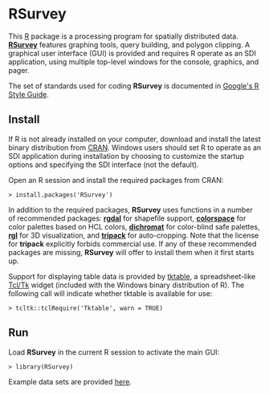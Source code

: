 RSurvey
=======

This [R](http://www.r-project.org/ "R") package is a processing program for
spatially distributed data.
[**RSurvey**](http://cran.r-project.org/web/packages/RSurvey/index.html "RSurvey")
features graphing tools, query building, and
polygon clipping. A graphical user interface (GUI) is provided and
requires R operate as an SDI application, using multiple
top-level windows for the console, graphics, and pager.

The set of standards used for coding **RSurvey** is documented in
[Google's R Style Guide](http://google-styleguide.googlecode.com/svn/trunk/google-r-style.html "Google's R Style Guide").

Install
-------

If R is not already installed on your
computer, download and install the latest binary distribution from
[CRAN](http://cran.r-project.org/ "The Comprehensive R Archive Network").
Windows users should set R to operate as an SDI application during installation
by choosing to customize the startup options and specifying the SDI interface
(not the default).

Open an R session and install the required packages from CRAN:

    > install.packages('RSurvey')

In addition to the required packages, **RSurvey** uses functions in a number of
recommended packages:
[**rgdal**](http://cran.r-project.org/web/packages/rgdal/index.html "rgdal")
for shapefile support,
[**colorspace**](http://cran.r-project.org/web/packages/colorspace/index.html "colorspace")
for color palettes based on HCL colors,
[**dichromat**](http://cran.r-project.org/web/packages/dichromat/index.html "dichromat")
for color-blind safe palettes,
[**rgl**](http://cran.r-project.org/web/packages/rgl/index.html "rgl")
for 3D visualization, and
[**tripack**](http://cran.r-project.org/web/packages/tripack/index.html "tripack")
for auto-cropping. Note that the license for **tripack** explicitly forbids
commercial use. If any of these recommended packages are missing, **RSurvey**
will offer to install them when it first starts up.

Support for displaying table data is provided by
[tktable](http://tktable.sourceforge.net/ "tktable"),
a spreadsheet-like [Tcl/Tk](http://www.tcl.tk/ "Tcl/Tk") widget
(included with the Windows binary distribution of R).
The following call will indicate whether tktable is available for use:

    > tcltk::tclRequire('Tktable', warn = TRUE)

Run
---

Load **RSurvey** in the current R session to activate the main GUI:

    > library(RSurvey)

Example data sets are provided
[here](https://github.com/jfisher-usgs/RSurvey/tree/master/inst/extdata).
